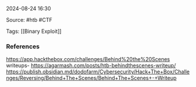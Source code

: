 
2024-08-24 16:30

Source: #htb #CTF 

Tags: [[Binary Exploit]]





### References
https://app.hackthebox.com/challenges/Behind%20the%20Scenes
writeups- 
https://agarmash.com/posts/htb-behindthescenes-writeup/
https://publish.obsidian.md/dodofarm/Cybersecurity/Hack+The+Box/Challenges/Reversing/Behind+The+Scenes/Behind+The+Scenes+-+Writeup